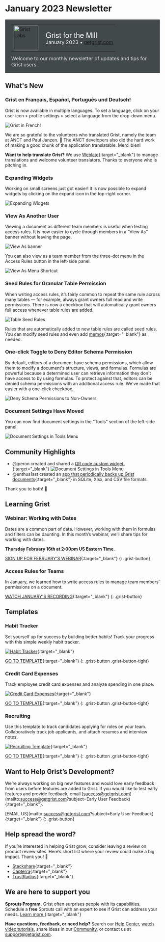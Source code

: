 # January 2023 Newsletter

<style>
  /* restore some poorly overridden defaults */
  .newsletter-header .table {
    background-color: initial;
    border: initial;
  }
  .newsletter-header .table > tbody > tr > td {
    padding: initial;
    border: initial;
    vertical-align: initial;
  }
  .newsletter-header img.header-img {
    padding: initial;
    max-width: initial;
    display: initial;
    padding: initial;
    line-height: initial;
    background-color: initial;
    border: initial;
    border-radius: initial;
    margin: initial;
  }

  /* copy newsletter styles, with a prefix for sufficient specificity */
  .newsletter-header .header {
    border: none;
    padding: 0;
    margin: 0;
  }
  .newsletter-header table > tbody > tr > td.header-image {
    width: 80px;
    padding-right: 16px;
  }
  .newsletter-header table > tbody > tr > td.header-text {
    background-color: #42494B;
    padding: 16px 20px;
  }
  .newsletter-header table.header-top {
    border: none;
    padding: 0;
    margin: 0;
    width: 100%;
  }
  .header-title {
    font-family: Helvetica Neue, Helvetica, Arial, sans-serif;
    font-size: 24px;
    line-height: 28px;
    color: #FFFFFF;
  }
  .header-month {
    color: #FFFFFF;
  }
  .header-welcome {
    margin-top: 12px;
    color: #FFFFFF;
  }
  .newsletter-summary {
    background-color: #e3fff5;
    margin: 0;
    padding: 10px;
  }
  .newsletter-summary-header {
    text-align: center;
    padding-bottom: 10px;
    border-bottom: 1px solid lightgrey;
  }
  .newsletter-summary ul {
    padding-left: 20px;
  }
  .newsletter-summary li {
    margin-bottom: 10px;
  }
  .newsletter-summary li p {
    margin: 0px
  }
</style>
<div class="newsletter-header">
<table class="header" cellpadding="0" cellspacing="0" border="0"><tr>
  <td class="header-text">
    <table class="header-top"><tr>
      <td class="header-image">
        <a href="https://www.getgrist.com">
          <img class="header-img" srcimages/newsletters/grist-labs.png" width="80" height="80" alt="Grist Labs" border="0">
        </a>
      </td>
      <td class="header-top-text">
        <div class="header-title">Grist for the Mill</div>
        <div class="header-month">January 2023
          &#8226; <a href="https://www.getgrist.com/">getgrist.com</a></div>
      </td>
    </tr></table>
    <div class="header-welcome" style="color: #e0e0e0;">
      Welcome to our monthly newsletter of updates and tips for Grist users.
    </div>
  </td>
</tr></table>
</div>

## What's New

### Grist en Français, Español, Português und Deutsch! 

Grist is now available in multiple languages. To set a language, click on your user icon > profile settings > select a language from the drop-down menu.

![Grist in French!](images/newsletters/2023-01/french-grist.png)

We are so grateful to the volunteers who translated Grist, namely the team at ANCT and Paul Janzen. 🙏 The ANCT developers also did the hard work of making a good chunk of the application translatable. Merci bien!

**Want to help translate Grist?**
We use [Weblate](https://hosted.weblate.org/engage/grist/){:target="\_blank"} to manage translations and welcome volunteer translators. Thanks to everyone who is pitching in. 


### Expanding Widgets

Working on small screens just got easier! It is now possible to expand widgets by clicking on the expand icon in the top-right corner. 

![Expanding Widgets](images/newsletters/2023-01/expand-widget.gif)

### View As Another User

Viewing a document as different team members is useful when testing access rules. It is now easier to cycle through members in a “View As” banner without leaving the page. 

![View As banner](images/newsletters/2023-01/view-as-banner.png)

You can also view as a team member from the three-dot menu in the Access Rules button in the left-side panel.

![View As Menu Shortcut](images/newsletters/2023-01/view-as-menu.png)

### Seed Rules for Granular Table Permission

When writing access rules, it’s fairly common to repeat the same rule across many tables — for example, always grant owners full read and write permissions. There is now a checkbox that will automatically grant owners full access whenever table rules are added.

![Table Seed Rules](images/newsletters/2023-01/boss-mode.png)

Rules that are automatically added to new table rules are called seed rules. You can modify seed rules and even add [memos](../en/access-rules.md#access-rule-memos){:target="\_blank"} as needed.

### One-click Toggle to Deny Editor Schema Permission

By default, editors of a document have schema permissions, which allow them to modify a document's structure, views, and formulas. Formulas are powerful because a determined user can retrieve information they don't have access to by using formulas. To protect against that, editors can be denied schema permissions with an additional access rule. We've made that easier with a one-click checkbox.

![Deny Schema Permissions to Non-Owners](images/newsletters/2023-01/deny-schema.png)

### Document Settings Have Moved

You can now find document settings in the "Tools" section of the left-side panel. 

![Document Settings in Tools Menu](images/newsletters/2023-01/document-settings.png)

## Community Highlights

* @jperon created and shared a [QR code custom widget.](https://community.getgrist.com/t/qr-code-custom-widget/1965){:target="\_blank"} 
![Document Settings in Tools Menu](images/newsletters/2023-01/QR-code.png)
* @enthus1ast created an [app that periodically backs up Grist documents](https://community.getgrist.com/t/small-stand-alone-application-for-periodially-grist-backups-sqlite-xlsx-csv/1970){:target="\_blank"} in SQLite, Xlsx, and CSV file formats. 

Thank you to both! 🙏

## Learning Grist

### Webinar: Working with Dates

Dates are a common part of data. However, working with them in formulas and filters can be daunting. In this month’s webinar, we’ll share tips for working with dates.

**Thursday February 16th at 2:00pm US Eastern Time.**

[SIGN UP FOR FEBRUARY'S WEBINAR](https://www.getgrist.com/learn-grist-webinar/){:target="\_blank"}
{: .grist-button}

### Access Rules for Teams

In January, we learned how to write access rules to manage team members’ permissions on a document.

[WATCH JANUARY'S RECORDING](https://www.youtube.com/watch?v=7T9XCpZyk9c){:target="\_blank"}
{: .grist-button}

## Templates

### Habit Tracker

Set yourself up for success by building better habits! Track your progress with this simple weekly habit tracker.

[![Habit Tracker](images/newsletters/2021-12/habit-tracker.png)](https://templates.getgrist.com/1BR9vm6GPTGX/Habit-Tracker){:target="\_blank"}

[GO TO TEMPLATE](https://templates.getgrist.com/1BR9vm6GPTGX/Habit-Tracker){:target="\_blank"}
{: .grist-button .grist-button-tight}

### Credit Card Expenses

Track employee credit card expenses and analyze spending in one place.

[![Credit Card Expenses](images/newsletters/2023-01/credit-card.png)](https://templates.getgrist.com/2i9WoHs2oRzK/Credit-Card-Activity-Template-AmEx){:target="\_blank"}

[GO TO TEMPLATE](https://templates.getgrist.com/2i9WoHs2oRzK/Credit-Card-Activity-Template-AmEx){:target="\_blank"}
{: .grist-button .grist-button-tight}

### Recruiting

Use this template to track candidates applying for roles on your team. Collaboratively track job applicants, and attach resumes and interview notes.

[![Recruiting Template](images/newsletters/2021-11/recruiting.png)](https://templates.getgrist.com/d7NBjwRKqrzp/Recruiting){:target="\_blank"}

[GO TO TEMPLATE](https://templates.getgrist.com/d7NBjwRKqrzp/Recruiting){:target="\_blank"}
{: .grist-button .grist-button-tight}
## Want to Help Grist’s Development?

We’re always working on big new features and would love early feedback from users before features are added to Grist. If you would like to test early features and provide feedback, email [success@getgrist.com](mailto:success@getgrist.com?subject=Early User Feedback){:target="\_blank"}. 

[EMAIL US](mailto:success@getgrist.com?subject=Early User Feedback){:target="\_blank"}
{: .grist-button}

## Help spread the word?
If you’re interested in helping Grist grow, consider leaving a review on product review sites. Here’s  short list where your review could make a big impact. Thank you! 🙏


* [Stackshare](https://stackshare.io/getgrist){:target="\_blank"}
* [Capterra](https://www.capterra.com/p/232821/Grist/){:target="\_blank"}
* [TrustRadius](https://www.trustradius.com/products/grist/){:target="\_blank"}

## We are here to support you

**Sprouts Program.** Grist often surprises people with its capabilities. Schedule a **free** Sprouts call with an expert to see if Grist can address your needs. [Learn more.](https://www.getgrist.com/sprouts-program/){:target="\_blank"}

**Have questions, feedback, or need help?** Search our [Help Center](../en/index.md), [watch video
tutorials](https://www.youtube.com/channel/UCx0ioQrrC-bIrkmZ7ZULr0g/playlists), share ideas in our
[Community](https://community.getgrist.com), or contact us at <support@getgrist.com>.